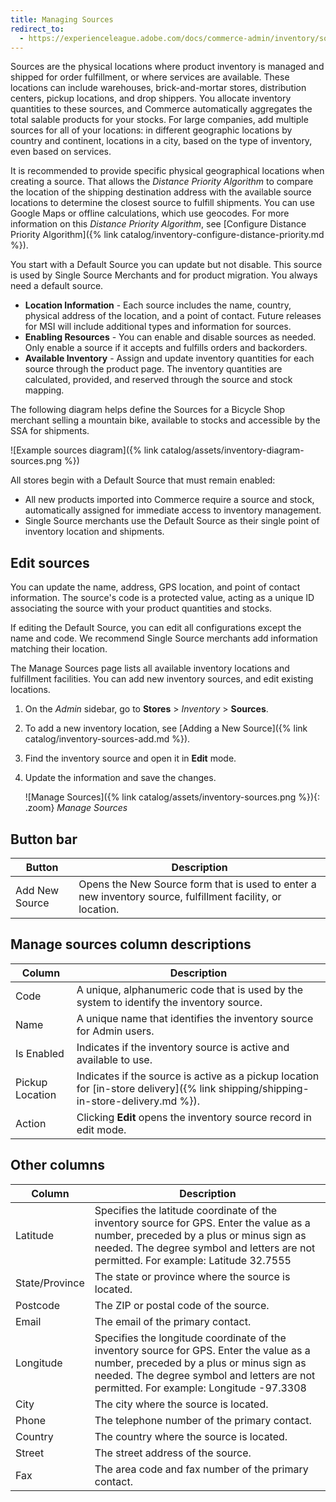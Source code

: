 ```yaml
---
title: Managing Sources
redirect_to:
  - https://experienceleague.adobe.com/docs/commerce-admin/inventory/sources/sources-manage.html
---
```


Sources are the physical locations where product inventory is managed and shipped for order fulfillment, or where services are available. These locations can include warehouses, brick-and-mortar stores, distribution centers, pickup locations, and drop shippers. You allocate inventory quantities to these sources, and Commerce automatically aggregates the total salable products for your stocks. For large companies, add multiple sources for all of your locations: in different geographic locations by country and continent, locations in a city, based on the type of inventory, even based on services.

It is recommended to provide specific physical geographical locations when creating a source. That allows the _Distance Priority Algorithm_ to compare the location of the shipping destination address with the available source locations to determine the closest source to fulfill shipments. You can use Google Maps or offline calculations, which use geocodes. For more information on this _Distance Priority Algorithm_, see [Configure Distance Priority Algorithm]({% link catalog/inventory-configure-distance-priority.md %}).

You start with a Default Source you can update but not disable. This source is used by Single Source Merchants and for product migration. You always need a default source.

- **Location Information** - Each source includes the name, country, physical address of the location, and a point of contact. Future releases for MSI will include additional types and information for sources.
- **Enabling Resources** - You can enable and disable sources as needed. Only enable a source if it accepts and fulfills orders and backorders.
- **Available Inventory** - Assign and update inventory quantities for each source through the product page. The inventory quantities are calculated, provided, and reserved through the source and stock mapping.

The following diagram helps define the Sources for a Bicycle Shop merchant selling a mountain bike, available to stocks and accessible by the SSA for shipments.

![Example sources diagram]({% link catalog/assets/inventory-diagram-sources.png %})

All stores begin with a Default Source that must remain enabled:

- All new products imported into Commerce require a source and stock, automatically assigned for immediate access to inventory management.
- Single Source merchants use the Default Source as their single point of inventory location and shipments.

## Edit sources

You can update the name, address, GPS location, and point of contact information. The source's code is a protected value, acting as a unique ID associating the source with your product quantities and stocks.

If editing the Default Source, you can edit all configurations except the name and code. We recommend Single Source merchants add information matching their location.

The Manage Sources page lists all available inventory locations and fulfillment facilities. You can add new inventory sources, and edit existing locations.

1. On the _Admin_ sidebar, go to **Stores** > _Inventory_ > **Sources**.

1. To add a new inventory location, see [Adding a New Source]({% link catalog/inventory-sources-add.md %}).

1. Find the inventory source and open it in **Edit** mode.

1. Update the information and save the changes.

   ![Manage Sources]({% link catalog/assets/inventory-sources.png %}){: .zoom}
   _Manage Sources_

## Button bar

|Button|Description|
|--|--|
|Add New Source|Opens the New Source form that is used to enter a new inventory source, fulfillment facility, or location.|

## Manage sources column descriptions

|Column|Description|
|--|--|
|Code|A unique, alphanumeric code that is used by the system to identify the inventory source.|
|Name|A unique name that identifies the  inventory source for Admin users.|
|Is Enabled|Indicates if the inventory source is active and available to use.|
|Pickup Location|Indicates if the source is active as a pickup location for [in-store delivery]({% link shipping/shipping-in-store-delivery.md %}).|
|Action|Clicking **Edit** opens the inventory source record in edit mode.|

## Other columns

|Column|Description|
|--- |--- |
|Latitude|Specifies the latitude coordinate of the inventory source for GPS. Enter the value as a number, preceded by a plus or minus sign as needed. The degree symbol and letters are not permitted. For example: Latitude 32.7555|
|State/Province|The state or province where the source is located.|
|Postcode|The ZIP or postal code of the source.|
|Email|The email of the primary contact.|
|Longitude|Specifies the longitude coordinate of the inventory source for GPS. Enter the value as a number, preceded by a plus or minus sign as needed. The degree symbol and letters are not permitted. For example: Longitude -97.3308|
|City|The city where the source is located.|
|Phone|The telephone number of the primary contact.|
|Country|The country where the source is located.|
|Street|The street address of the source.|
|Fax|The area code and fax number of the primary contact.|
